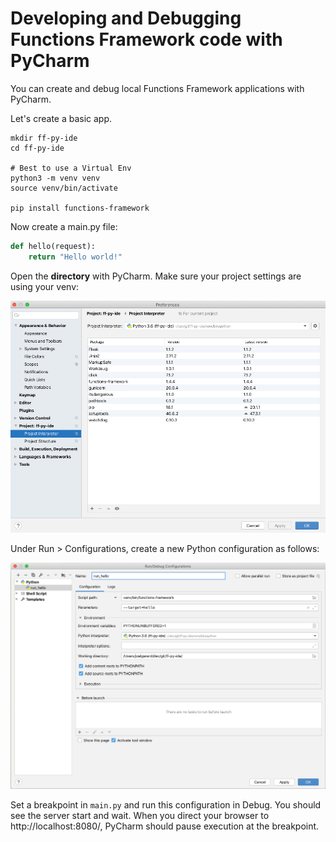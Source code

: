 # Developing and Debugging Functions Framework code with PyCharm

You can create and debug local Functions Framework applications with PyCharm. 

Let's create a basic app.

```shell script
mkdir ff-py-ide
cd ff-py-ide

# Best to use a Virtual Env
python3 -m venv venv
source venv/bin/activate

pip install functions-framework
```

Now create a main.py file:

```python
def hello(request):
    return "Hello world!"
```

Open the **directory** with PyCharm. Make sure your project settings are using your venv:

![Project Settings](img/pycharm_project_settings.png)

Under Run > Configurations, create a new Python configuration as follows:

![Project Run Config](img/pycharm_run_config.png)

Set a breakpoint in `main.py` and run this configuration in Debug. You should see the server start and wait.
When you direct your browser to http://localhost:8080/, PyCharm should pause execution at the breakpoint.


